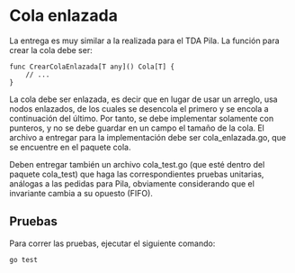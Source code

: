 # Cola enlazada

La entrega es muy similar a la realizada para el TDA Pila. La función para crear la cola debe ser:

```
func CrearColaEnlazada[T any]() Cola[T] {
	// ...
}
```

La cola debe ser enlazada, es decir que en lugar de usar un arreglo, usa nodos enlazados, de los cuales se desencola el primero y se encola a continuación del último. Por tanto, se debe implementar solamente con punteros, y no se debe guardar en un campo el tamaño de la cola. El archivo a entregar para la implementación debe ser cola_enlazada.go, que se encuentre en el paquete cola.

Deben entregar también un archivo cola_test.go (que esté dentro del paquete cola_test) que haga las correspondientes pruebas unitarias, análogas a las pedidas para Pila, obviamente considerando que el invariante cambia a su opuesto (FIFO).

## Pruebas

Para correr las pruebas, ejecutar el siguiente comando:

`go test`
